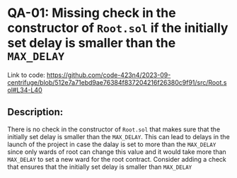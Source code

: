 # QA-01: Missing check in the constructor of `Root.sol` if the initially set delay is smaller than the `MAX_DELAY`

Link to code:
https://github.com/code-423n4/2023-09-centrifuge/blob/512e7a71ebd9ae76384f837204216f26380c9f91/src/Root.sol#L34-L40

## Description:
There is no check in the constructor of `Root.sol` that makes sure that the initially set delay is smaller than the `MAX_DELAY`. This can lead to delays in the launch of the project in case the dalay is set to more than the `MAX_DELAY` since only wards of root can change this value and it would take more than `MAX_DELAY` to set a new ward for the root contract. Consider adding a check that ensures that the initially set delay is smaller than `MAX_DELAY` 
